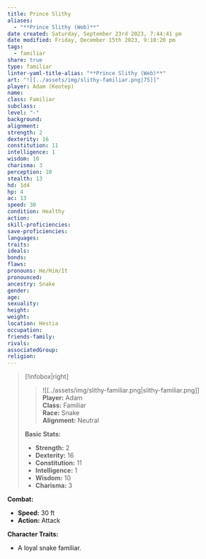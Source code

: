 ```yaml
---
title: Prince Slithy
aliases:
  - "**Prince Slithy (Web)**"
date created: Saturday, September 23rd 2023, 7:44:41 pm
date modified: Friday, December 15th 2023, 9:10:20 pm
tags:
  - familiar
share: true
type: familiar
linter-yaml-title-alias: "**Prince Slithy (Web)**"
art: "![[../assets/img/slithy-familiar.png|75]]"
player: Adam (Keotep)
name: 
class: Familiar
subclass: 
level: "-"
background: 
alignment: 
strength: 2
dexterity: 16
constitution: 11
intelligence: 1
wisdom: 10
charisma: 3
perception: 10
stealth: 13
hd: 1d4
hp: 4
ac: 13
speed: 30
condition: Healthy
action: 
skill-proficiencies: 
save-proficiencies: 
languages: 
traits: 
ideals: 
bonds: 
flaws: 
pronouns: He/Him/It
pronounced: 
ancestry: Snake
gender: 
age: 
sexuality: 
height: 
weight: 
location: Hestia
occupation: 
friends-family: 
rivals: 
associatedGroup: 
religion: 
---
```


> [!infobox|right]  
> >![[../assets/img/slithy-familiar.png|slithy-familiar.png]]  
> **Player:** Adam  
> **Class:** Familiar  
> **Race:** Snake  
> **Alignment:** Neutral 
>
> **Basic Stats:**
> - **Strength:** 2
> - **Dexterity:** 16
> - **Constitution:** 11
> - **Intelligence:** 1
> - **Wisdom:** 10
> - **Charisma:** 3

**Combat:**

- **Speed:** 30 ft
- **Action:** Attack

**Character Traits:**

- A loyal snake familiar.

